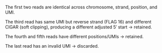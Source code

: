 The first two reads are identical across chromosome, strand, position, and UMI.

The third read has same UMI but reverse strand (FLAG 16) and different CIGAR (soft clipping), producing a different adjusted 5′ start → retained.

The fourth and fifth reads have different positions/UMIs → retained.

The last read has an invalid UMI → discarded.
